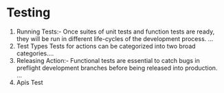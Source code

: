 # Testing
<ol>
<li>Running Tests:- Once suites of unit tests and function tests are ready, they will be run in different life-cycles of the development process. ...</li>
<li>Test Types Tests for actions can be categorized into two broad categories....</li> 
<li>Releasing Action:- Functional tests are essential to catch bugs in preflight development branches before being released into production. ...</li>
<li> Apis Test</li>
</ol


